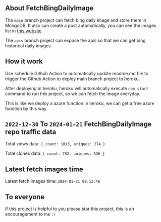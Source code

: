 ## About FetchBingDailyImage

The `main` branch project can fetch bing daily image and store them in MongoDB.
It also can create a post automatically, you can see the images list in [this website](https://oursalbum.netlify.app)

The `apis` branch project can expose the apis so that we can get bing historical daily images.

## How it work

Use schedule Github Action to automatically update readme.md file to trigger the Github Action to deploy main branch project to heroku.

After deploying in heroku, heroku will automatically execute `npm start` command to run this project, so we can fetch the image everyday.

This is like we deploy a azure function in heroku, we can get a free azure function by this way.

## `2022-12-30` To `2024-01-21` FetchBingDailyImage repo traffic data

Total views data: `{ count: 1013, uniques: 274 }`

Total clones data: `{ count: 782, uniques: 536 }`

## Latest fetch images time

Latest fetch images time: `2024-01-21 08:13:46`

## To everyone

If this project is helpful to you please star this project, this is an encouragement to me `:)`



